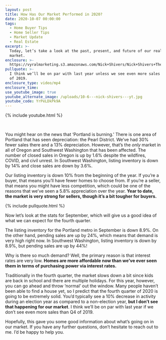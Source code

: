 ```yaml
---
layout: post
title: How Has Our Market Performed in 2020?
date: 2020-10-07 00:00:00
tags:
  - Home Buyer Tips
  - Home Seller Tips
  - Market Update
  - Real Estate
excerpt: >-
  Today, let’s take a look at the past, present, and future of our real estate
  market.
enclosure: >-
  https://vyralmarketing.s3.amazonaws.com/Nick+Shivers/Nick+Shivers+The+Good%2C+Bad%2C+Ugly%2C+and+Future+of+Real+Estate.mp4
pullquote: >-
  I think we’ll be on par with last year unless we see even more sales than Q4
  of 2019.
enclosure_type: video/mp4
enclosure_time:
use_youtube_image: true
youtube_alternate_image: /uploads/10-6---nick-shivers---yt.jpg
youtube_code: YrPeLDkPk9A
---
```


{% include youtube.html %}

&nbsp;

You might hear on the news that ‘Portland is burning.’ There is one area of Portland that has seen depreciation: the Pearl District. We’ve had 30% fewer sales there and a 13% depreciation. However, that’s the *only* market in all of Oregon and Southwest Washington that has been affected. The number of closed sales in Oregon is up by 1.6% despite the wildfires, COVID, and civil unrest. In Southwest Washington, listing inventory is down by 14% and close sales are down by 3.6%.

Our listing inventory is down 10% from the beginning of the year. If you’re a buyer, that means you’ll have fewer homes to choose from. If you’re a seller, that means you might have less competition, which could be one of the reasons that we’ve seen a 5.8% appreciation over the year.&nbsp;**Year to date, the market is very strong for sellers, though it’s a bit tougher for buyers.**

{% include pullquote.html %}

Now let’s look at the stats for September, which will give us a good idea of what we can expect for the fourth quarter.

The listing inventory for the Portland metro in September is down 8.9%. On the other hand, pending sales are up by 24%, which means that demand is very high right now. In Southwest Washington, listing inventory is down by 8.9%, but pending sales are up by 44%\!

Why is there so much demand? Well, the primary reason is that interest rates are very low. **Homes are more affordable now than we’ve ever seen them in terms of purchasing power via interest rates.&nbsp;**

Traditionally in the fourth quarter, the market slows down a bit since kids are back in school and there are multiple holidays. For this year, however, you can go ahead and throw ‘normal’ out the window. Many people haven’t been able to find a house yet, so I predict that the fourth quarter of 2020 is going to be extremely solid. You’d typically see a 10% decrease in activity during an election year as compared to a non-election year, **but I don’t see that happening for our market**. I think we’ll be on par with last year if we don’t see even more sales than Q4 of 2019.

Hopefully, this gave you some good information about what’s going on in our market. If you have any further questions, don’t hesitate to reach out to me. I’d be happy to help you.